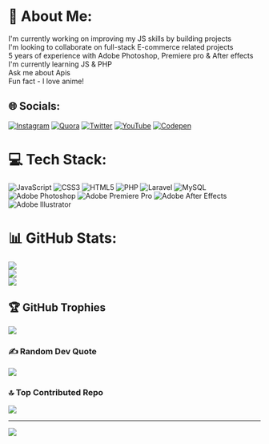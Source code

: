 # 💫 About Me:
I'm currently working on improving my JS skills by building projects<br>I'm looking to collaborate on full-stack E-commerce related projects<br>5 years of experience with Adobe Photoshop, Premiere pro & After effects<br>I'm currently learning JS & PHP<br>Ask me about Apis<br>Fun fact - I love anime!


## 🌐 Socials:
[![Instagram](https://img.shields.io/badge/Instagram-%23E4405F.svg?logo=Instagram&logoColor=white)](https://instagram.com/yizzyluiz) [![Quora](https://img.shields.io/badge/Quora-%23B92B27.svg?logo=Quora&logoColor=white)](https://quora.com/profile/Praise-Young-2) [![Twitter](https://img.shields.io/badge/Twitter-%231DA1F2.svg?logo=Twitter&logoColor=white)](https://twitter.com/yizzyluiz) [![YouTube](https://img.shields.io/badge/YouTube-%23FF0000.svg?logo=YouTube&logoColor=white)](https://youtube.com/@YizzyLuizPCTUTORIALS) [![Codepen](https://img.shields.io/badge/Codepen-000000?style=for-the-badge&logo=codepen&logoColor=white)](https://codepen.io/yizzyluiz) 

# 💻 Tech Stack:
![JavaScript](https://img.shields.io/badge/javascript-%23323330.svg?style=for-the-badge&logo=javascript&logoColor=%23F7DF1E) ![CSS3](https://img.shields.io/badge/css3-%231572B6.svg?style=for-the-badge&logo=css3&logoColor=white) ![HTML5](https://img.shields.io/badge/html5-%23E34F26.svg?style=for-the-badge&logo=html5&logoColor=white) ![PHP](https://img.shields.io/badge/php-%23777BB4.svg?style=for-the-badge&logo=php&logoColor=white) ![Laravel](https://img.shields.io/badge/laravel-%23FF2D20.svg?style=for-the-badge&logo=laravel&logoColor=white) ![MySQL](https://img.shields.io/badge/mysql-%2300f.svg?style=for-the-badge&logo=mysql&logoColor=white) ![Adobe Photoshop](https://img.shields.io/badge/adobephotoshop-%2331A8FF.svg?style=for-the-badge&logo=adobephotoshop&logoColor=white) ![Adobe Premiere Pro](https://img.shields.io/badge/Adobe%20Premiere%20Pro-9999FF.svg?style=for-the-badge&logo=Adobe%20Premiere%20Pro&logoColor=white) ![Adobe After Effects](https://img.shields.io/badge/Adobe%20After%20Effects-9999FF.svg?style=for-the-badge&logo=Adobe%20After%20Effects&logoColor=white) ![Adobe Illustrator](https://img.shields.io/badge/adobeillustrator-%23FF9A00.svg?style=for-the-badge&logo=adobeillustrator&logoColor=white)
# 📊 GitHub Stats:
![](https://github-readme-stats.vercel.app/api?username=yizzyluiz&theme=midnight-purple&hide_border=false&include_all_commits=false&count_private=false)<br/>
![](https://github-readme-streak-stats.herokuapp.com/?user=yizzyluiz&theme=midnight-purple&hide_border=false)<br/>
![](https://github-readme-stats.vercel.app/api/top-langs/?username=yizzyluiz&theme=midnight-purple&hide_border=false&include_all_commits=false&count_private=false&layout=compact)

## 🏆 GitHub Trophies
![](https://github-profile-trophy.vercel.app/?username=yizzyluiz&theme=radical&no-frame=true&no-bg=false&margin-w=4)

### ✍️ Random Dev Quote
![](https://quotes-github-readme.vercel.app/api?type=horizontal&theme=tokyonight)

### 🔝 Top Contributed Repo
![](https://github-contributor-stats.vercel.app/api?username=yizzyluiz&limit=5&theme=dark&combine_all_yearly_contributions=true)

---
[![](https://visitcount.itsvg.in/api?id=yizzyluiz&icon=0&color=0)](https://visitcount.itsvg.in)

<!-- Proudly created with GPRM ( https://gprm.itsvg.in ) -->
